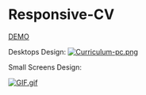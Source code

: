 # Responsive-CV

[DEMO](https://cv-fausto.vercel.app/)


Desktops Design:
[![Curriculum-pc.png](https://i.postimg.cc/c49P1YBd/Curriculum-pc.png)](https://postimg.cc/dLC54hff)

Small Screens Design:

[![GIF.gif](https://i.postimg.cc/rmGF7gWV/GIF.gif)](https://postimg.cc/XGJbCfQm)
